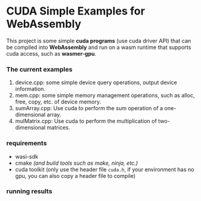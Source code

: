 # CUDA Simple Examples for WebAssembly

This project is some simple **cuda programs** (use cuda driver API) that can be compiled into **WebAssembly** and run on
a wasm runtime that supports cuda access, such as **wasmer-gpu**.

### The current examples

1. device.cpp: some simple device query operations, output device information.
2. mem.cpp: some simple memory management operations, such as alloc, free, copy, etc. of device memory.
3. sumArray.cpp: Use cuda to perform the sum operation of a one-dimensional array.
4. mulMatrix.cpp: Use cuda to perform the multiplication of two-dimensional matrices.

### requirements

* wasi-sdk
* cmake *(and build tools such as make, ninja, etc.)*
* cuda toolkit (only use the header file ```cuda.h```, if your environment has no gpu, you can also copy a header file
  to compile)

### running results

